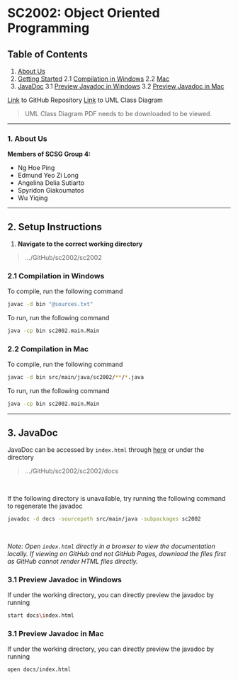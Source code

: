 # SC2002: Object Oriented Programming

## Table of Contents
1. [About Us](#1-about-us)
2. [Getting Started](#2-setup-instructions)
    2.1 [Compilation in Windows](#21-compilation-in-windows)
    2.2 [Mac](#22-compilation-in-mac)
3. [JavaDoc](#3-javadoc)
    3.1 [Preview Javadoc in Windows](#31-preview-javadoc-in-windows)
    3.2 [Preview Javadoc in Mac](#31-preview-javadoc-in-mac)

[Link](https://github.com/theresatree/SC2002) to GitHub Repository
[Link](https://github.com/theresatree/SC2002/blob/main/Relevant%20Files/SC2002%20UML%20Class%20Diagram.pdf) to UML Class Diagram
> UML Class Diagram PDF needs to be downloaded to be viewed.


<hr>

### 1. About Us

<b>Members of SCSG Group 4:</b>
- Ng Hoe Ping
- Edmund Yeo Zi Long
- Angelina Delia Sutiarto
- Spyridon Giakoumatos
- Wu Yiqing


<hr>

## 2. Setup Instructions

1. **Navigate to the correct working directory**
>.../GitHub/sc2002/sc2002


### 2.1 Compilation in Windows
To compile, run the following command
```bash
javac -d bin "@sources.txt"
```

To run, run the following command
```bash
java -cp bin sc2002.main.Main
```

### 2.2 Compilation in Mac
To compile, run the following command
```bash
javac -d bin src/main/java/sc2002/**/*.java
```

To run, run the following command
```bash
java -cp bin sc2002.main.Main
```
<hr>

## 3. JavaDoc
JavaDoc can be accessed by ``index.html`` through [here](https://theresatree.github.io/SC2002/sc2002/docs/index.html) or under the directory
>.../GitHub/sc2002/sc2002/docs

</br>

If the following directory is unavailable, try running the following command to regenerate the javadoc
```bash
javadoc -d docs -sourcepath src/main/java -subpackages sc2002
```
</br>


*Note: Open ``index.html`` directly in a browser to view the documentation locally. 
If viewing on GitHub and not GitHub Pages, download the files first as GitHub cannot render HTML files directly.*

### 3.1 Preview Javadoc in Windows
If under the working directory, you can directly preview the javadoc by running
```bash
start docs\index.html
```

### 3.1 Preview Javadoc in Mac
If under the working directory, you can directly preview the javadoc by running
```bash
open docs/index.html
```